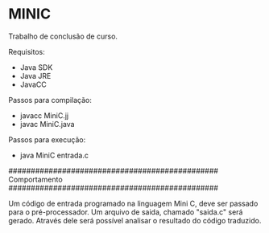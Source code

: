 # MINIC
Trabalho de conclusão de curso.

Requisitos:
- Java SDK
- Java JRE
- JavaCC

Passos para compilação:
- javacc MiniC.jj
- javac MiniC.java

Passos para execução:
- java MiniC entrada.c

###############################################
Comportamento
###############################################

Um código de entrada programado na linguagem Mini C, deve ser passado para o pré-processador. 
Um arquivo de saida, chamado "saida.c" será gerado. 
Através dele será possível analisar o resultado do código traduzido.
